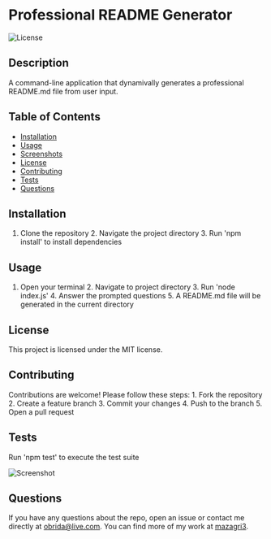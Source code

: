 # Professional README Generator

![License](https://img.shields.io/badge/license-MIT-blue.svg)

## Description
A command-line application that dynamivally generates a professional README.md file from user input.

## Table of Contents
- [Installation](#installation)
- [Usage](#usage)
- [Screenshots](#screenshots)
- [License](#license)
- [Contributing](#contributing)
- [Tests](#tests)
- [Questions](#questions)

## Installation
1. Clone the repository 2. Navigate the project directory 3. Run 'npm install' to install dependencies

## Usage
1. Open your terminal 2. Navigate to project directory 3. Run 'node index.js' 4. Answer the prompted questions 5. A README.md file will be generated in the current directory 

## License

This project is licensed under the MIT license.

## Contributing
Contributions are welcome! Please follow these steps: 1. Fork the repository 2. Create a feature branch 3. Commit your changes 4. Push to the branch 5. Open a pull request 

## Tests
Run 'npm test' to execute the test suite 

![Screenshot](assets/screenshot1.png.assets/screenshot2.png)

## Questions
If you have any questions about the repo, open an issue or contact me directly at obrida@live.com. You can find more of my work at [mazagri3](https://github.com/mazagri3).